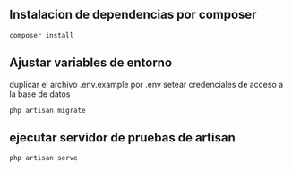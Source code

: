 ## Instalacion de dependencias por composer

```
composer install 
```
## Ajustar variables de entorno

duplicar el archivo .env.example por .env setear credenciales de acceso a la base de datos

```
php artisan migrate
```
## ejecutar servidor de pruebas de artisan

```
php artisan serve
```
